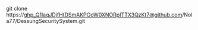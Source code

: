 git clone https://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@github.com/Nola77/DessungSecuritySystem.git

